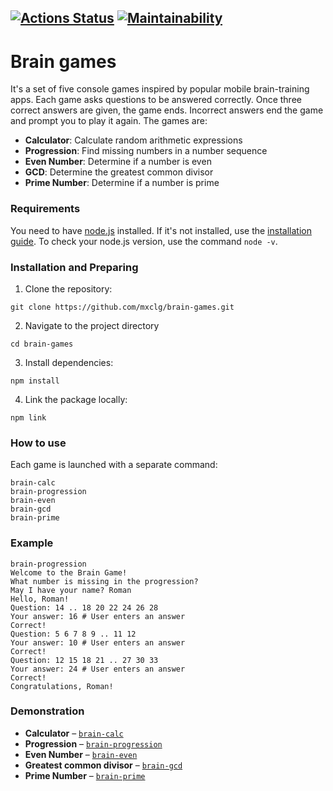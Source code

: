 [![Actions Status](https://github.com/mxclg/frontend-project-44/actions/workflows/hexlet-check.yml/badge.svg)](https://github.com/mxclg/frontend-project-44/actions)
[![Maintainability](https://api.codeclimate.com/v1/badges/d4fdb4fc99f3da9aa774/maintainability)](https://codeclimate.com/github/mxclg/frontend-project-44/maintainability)
---  
# Brain games
It's a set of five console games inspired by popular mobile brain-training apps. Each game asks questions to be answered correctly. Once three correct answers are given, the game ends. Incorrect answers end the game and prompt you to play it again. The games are:
- **Calculator**: Calculate random arithmetic expressions
- **Progression**: Find missing numbers in a number sequence
- **Even Number**: Determine if a number is even
- **GCD**: Determine the greatest common divisor
- **Prime Number**: Determine if a number is prime

### Requirements
You need to have [node.js](https://nodejs.org/en) installed. If it's not installed, use the [installation guide](https://github.com/Hexlet/ru-instructions/blob/main/nodejs.md). To check your node.js version, use the command `node -v`.

### Installation and Preparing
 1. Clone the repository:
```
git clone https://github.com/mxclg/brain-games.git
```
2.	Navigate to the project directory
```
cd brain-games
```
3.	Install dependencies:
```
npm install
```
4.	Link the package locally:
```
npm link
```

### How to use
Each game is launched with a separate command:
```
brain-calc
brain-progression
brain-even
brain-gcd
brain-prime
```

### Example
```
brain-progression
Welcome to the Brain Game!
What number is missing in the progression?
May I have your name? Roman
Hello, Roman!
Question: 14 .. 18 20 22 24 26 28
Your answer: 16 # User enters an answer
Correct!
Question: 5 6 7 8 9 .. 11 12
Your answer: 10 # User enters an answer
Correct!
Question: 12 15 18 21 .. 27 30 33
Your answer: 24 # User enters an answer
Correct!
Congratulations, Roman!
```
### Demonstration
- **Calculator** – [`brain-calc`](https://asciinema.org/a/NOo5vTQSHSeiYQF7O93GXd7NU) 
- **Progression** – [`brain-progression`](https://asciinema.org/a/aHTtPGadZpdGT8FHBNZf95MOa)
- **Even Number** – [`brain-even`](https://asciinema.org/a/fKFuXtosvsBKrjqqNHtDiNJ8H) 
- **Greatest common divisor** – [`brain-gcd`](https://asciinema.org/a/IzRoNOuDTHHDb6ZUquIOdIU4W) 
- **Prime Number** – [`brain-prime`](https://asciinema.org/a/gO7KyA02JgoaxrFuJ0ZaFqZ70)

